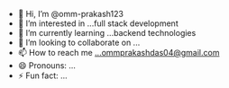 - 👋 Hi, I’m @omm-prakash123
- 👀 I’m interested in ...full stack development
- 🌱 I’m currently learning ...backend technologies
- 💞️ I’m looking to collaborate on ...
- 📫 How to reach me ...ommprakashdas04@gmail.com
- 😄 Pronouns: ...
- ⚡ Fun fact: ...

<!---
omm-prakash123/omm-prakash123 is a ✨ special ✨ repository because its `README.md` (this file) appears on your GitHub profile.
You can click the Preview link to take a look at your changes.
--->
